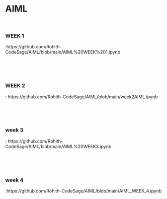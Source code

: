 <h1>AIML</h1> 

<br>
<h3>WEEK 1</h3>:https://github.com/Rohith-CodeSage/AIML/blob/main/AIML%20WEEK%201.ipynb 

<br><br><br>

<h3>WEEK 2</h3>: https://github.com/Rohith-CodeSage/AIML/blob/main/week2AIML.ipynb

<br><br><br>

<h3>week 3 </h3>: https://github.com/Rohith-CodeSage/AIML/blob/main/AIML%20WEEK3.ipynb


<br><br><br>

<h3>week 4 </h3>:https://github.com/Rohith-CodeSage/AIML/blob/main/AIML_WEEK_4.ipynb

